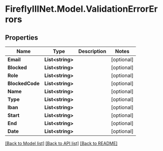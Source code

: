# FireflyIIINet.Model.ValidationErrorErrors

## Properties

Name | Type | Description | Notes
------------ | ------------- | ------------- | -------------
**Email** | **List&lt;string&gt;** |  | [optional] 
**Blocked** | **List&lt;string&gt;** |  | [optional] 
**Role** | **List&lt;string&gt;** |  | [optional] 
**BlockedCode** | **List&lt;string&gt;** |  | [optional] 
**Name** | **List&lt;string&gt;** |  | [optional] 
**Type** | **List&lt;string&gt;** |  | [optional] 
**Iban** | **List&lt;string&gt;** |  | [optional] 
**Start** | **List&lt;string&gt;** |  | [optional] 
**End** | **List&lt;string&gt;** |  | [optional] 
**Date** | **List&lt;string&gt;** |  | [optional] 

[[Back to Model list]](../README.md#documentation-for-models) [[Back to API list]](../README.md#documentation-for-api-endpoints) [[Back to README]](../README.md)


